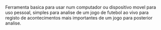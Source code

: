 Ferramenta basica para usar num computador ou dispositivo movel para uso pessoal, simples para analise de um jogo de futebol ao vivo para registo de acontecimentos mais importantes de um jogo para posterior analise.
